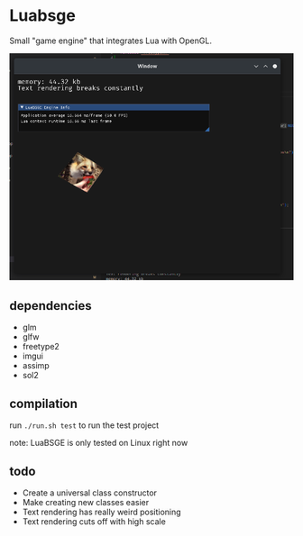 # Luabsge

Small "game engine" that integrates Lua with OpenGL.<br/>

![screenshot](luabsge.png)

## dependencies

-   glm
-   glfw
-   freetype2
-   imgui
-   assimp
-   sol2

## compilation

run `./run.sh test` to run the test project

note: LuaBSGE is only tested on Linux right now

## todo

-   Create a universal class constructor
-   Make creating new classes easier
-   Text rendering has really weird positioning
-   Text rendering cuts off with high scale
